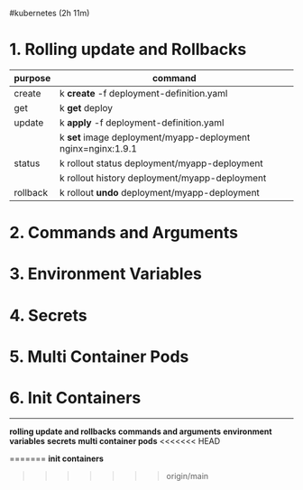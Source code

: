 #kubernetes 
(2h 11m)

# 1. Rolling update and Rollbacks

| purpose  | command                                                       |
| -------- | ------------------------------------------------------------- |
| create   | k **create** -f deployment-definition.yaml                    |
| get      | k **get** deploy                                              |
| update   | k **apply** -f deployment-definition.yaml                     |
|          | k **set** image deployment/myapp-deployment nginx=nginx:1.9.1 |
| status   | k rollout status deployment/myapp-deployment                  |
|          | k rollout history deployment/myapp-deployment                 |
| rollback | k rollout **undo** deployment/myapp-deployment                |

 
# 2. Commands and Arguments

# 3. Environment Variables

# 4. Secrets

# 5. Multi Container Pods

# 6. Init Containers


----
**rolling update and rollbacks**
**commands and arguments**
**environment variables**
**secrets**
**multi container pods**
<<<<<<< HEAD

=======
**init containers**
>>>>>>> origin/main

